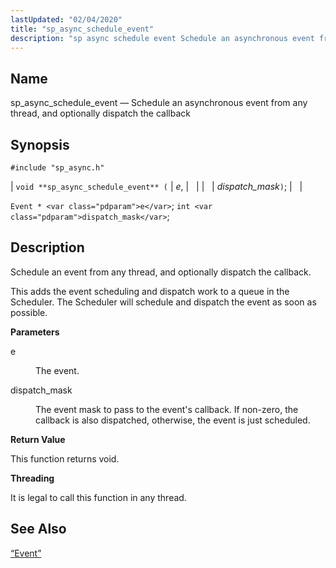 ```yaml
---
lastUpdated: "02/04/2020"
title: "sp_async_schedule_event"
description: "sp async schedule event Schedule an asynchronous event from any thread and optionally dispatch the callback void sp async schedule event e dispatch mask Event e int dispatch mask Schedule an event from any thread and optionally dispatch the callback This adds the event scheduling and dispatch work to a..."
---
```


<a name="apis.sp_async_schedule_event"></a> 
## Name

sp_async_schedule_event — Schedule an asynchronous event from any thread, and optionally dispatch the callback

## Synopsis

`#include "sp_async.h"`

| `void **sp_async_schedule_event** (` | <var class="pdparam">e</var>, |   |
|   | <var class="pdparam">dispatch_mask</var>`)`; |   |

`Event * <var class="pdparam">e</var>`;
`int <var class="pdparam">dispatch_mask</var>`;<a name="idp51980240"></a> 
## Description

Schedule an event from any thread, and optionally dispatch the callback.

This adds the event scheduling and dispatch work to a queue in the Scheduler. The Scheduler will schedule and dispatch the event as soon as possible.

**<a name="idp51982112"></a> Parameters**

<dl class="variablelist">

<dt>e</dt>

<dd>

The event.

</dd>

<dt>dispatch_mask</dt>

<dd>

The event mask to pass to the event's callback. If non-zero, the callback is also dispatched, otherwise, the event is just scheduled.

</dd>

</dl>

**<a name="idp51986784"></a> Return Value**

This function returns void.

**<a name="idp51987696"></a> Threading**

It is legal to call this function in any thread.

<a name="idp51988800"></a> 
## See Also

[“Event”](/momentum/3/3-api/structs-event)